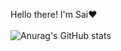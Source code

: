Hello there! I'm Sai❤
<br>
<br>
![Anurag's GitHub stats](https://github-readme-stats.vercel.app/api?username=saiyidatul123&theme=radical&show_icons=true)
